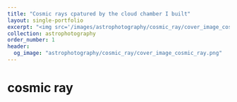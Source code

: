 ```yaml
---
title: "Cosmic rays cpatured by the cloud chamber I built"
layout: single-portfolio
excerpt: "<img src='/images/astrophotography/cosmic_ray/cover_image_cosmic_ray.png' alt=''>"
collection: astrophotography
order_number: 1
header: 
  og_image: "astrophotography/cosmic_ray/cover_image_cosmic_ray.png"
---
```



# cosmic ray

